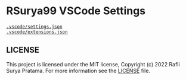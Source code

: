 # RSurya99 VSCode Settings

[`.vscode/settings.json`](./.vscode/settings.json)<br>
[`.vscode/extensions.json`](./.vscode/extensions.json)

## LICENSE

This project is licensed under the MIT license, Copyright (c) 2022 Rafli Surya Pratama. For more information see the [LICENSE](./LICENSE) file.
